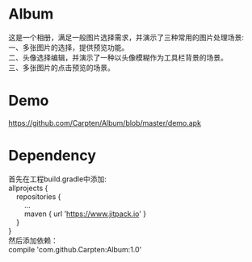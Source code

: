 # Album
这是一个相册，满足一般图片选择需求，并演示了三种常用的图片处理场景:
<br>一、多张图片的选择，提供预览功能。
<br>二、头像选择编辑，并演示了一种以头像模糊作为工具栏背景的场景。
<br>三、多张图片的点击预览的场景。

# Demo
https://github.com/Carpten/Album/blob/master/demo.apk

# Dependency
首先在工程build.gradle中添加:
<br>allprojects {
<br>&nbsp;&nbsp;&nbsp;&nbsp;repositories {
<br>&nbsp;&nbsp;&nbsp;&nbsp;&nbsp;&nbsp;&nbsp;&nbsp;...
<br>&nbsp;&nbsp;&nbsp;&nbsp;&nbsp;&nbsp;&nbsp;&nbsp;maven { url 'https://www.jitpack.io' }
<br>&nbsp;&nbsp;&nbsp;&nbsp;}
<br>}
<br>然后添加依赖：
<br>compile 'com.github.Carpten:Album:1.0'
